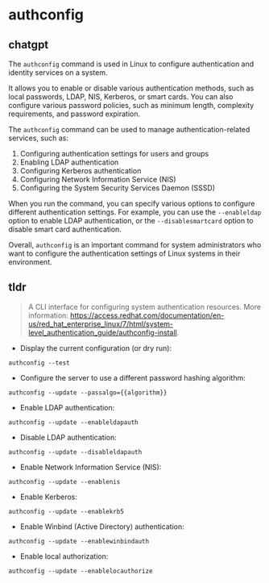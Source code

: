 # authconfig 
## chatgpt 
The `authconfig` command is used in Linux to configure authentication and identity services on a system. 

It allows you to enable or disable various authentication methods, such as local passwords, LDAP, NIS, Kerberos, or smart cards. You can also configure various password policies, such as minimum length, complexity requirements, and password expiration.

The `authconfig` command can be used to manage authentication-related services, such as:

1. Configuring authentication settings for users and groups
2. Enabling LDAP authentication
3. Configuring Kerberos authentication
4. Configuring Network Information Service (NIS)
5. Configuring the System Security Services Daemon (SSSD)

When you run the command, you can specify various options to configure different authentication settings. For example, you can use the `--enableldap` option to enable LDAP authentication, or the `--disablesmartcard` option to disable smart card authentication.

Overall, `authconfig` is an important command for system administrators who want to configure the authentication settings of Linux systems in their environment. 

## tldr 
 
> A CLI interface for configuring system authentication resources.
> More information: <https://access.redhat.com/documentation/en-us/red_hat_enterprise_linux/7/html/system-level_authentication_guide/authconfig-install>.

- Display the current configuration (or dry run):

`authconfig --test`

- Configure the server to use a different password hashing algorithm:

`authconfig --update --passalgo={{algorithm}}`

- Enable LDAP authentication:

`authconfig --update --enableldapauth`

- Disable LDAP authentication:

`authconfig --update --disableldapauth`

- Enable Network Information Service (NIS):

`authconfig --update --enablenis`

- Enable Kerberos:

`authconfig --update --enablekrb5`

- Enable Winbind (Active Directory) authentication:

`authconfig --update --enablewinbindauth`

- Enable local authorization:

`authconfig --update --enablelocauthorize`
